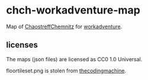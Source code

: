 # chch-workadventure-map

Map of [ChaostreffChemnitz](https://www.chaoschemnitz.de/) for [workadventure](https://workadventu.re/).

## licenses

The maps (json files) are licensed as CC0 1.0 Universal.

floortileset.png is stolen from [thecodingmachine](https://github.com/thecodingmachine/workadventure/blob/2484e4f1df75876cf01875f00e9fcd472c9360c8/maps/Floor0/floortileset.png).
